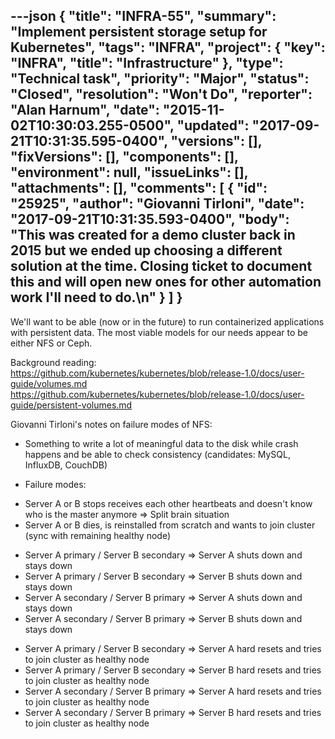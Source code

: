 ---json
{
  "title": "INFRA-55",
  "summary": "Implement persistent storage setup for Kubernetes",
  "tags": "INFRA",
  "project": {
    "key": "INFRA",
    "title": "Infrastructure"
  },
  "type": "Technical task",
  "priority": "Major",
  "status": "Closed",
  "resolution": "Won't Do",
  "reporter": "Alan Harnum",
  "date": "2015-11-02T10:30:03.255-0500",
  "updated": "2017-09-21T10:31:35.595-0400",
  "versions": [],
  "fixVersions": [],
  "components": [],
  "environment": null,
  "issueLinks": [],
  "attachments": [],
  "comments": [
    {
      "id": "25925",
      "author": "Giovanni Tirloni",
      "date": "2017-09-21T10:31:35.593-0400",
      "body": "This was created for a demo cluster back in 2015 but we ended up choosing a different solution at the time. Closing ticket to document this and will open new ones for other automation work I'll need to do.\n"
    }
  ]
}
---
We'll want to be able (now or in the future) to run containerized applications with persistent data. The most viable models for our needs appear to be either NFS or Ceph.

Background reading:\
<https://github.com/kubernetes/kubernetes/blob/release-1.0/docs/user-guide/volumes.md>\
<https://github.com/kubernetes/kubernetes/blob/release-1.0/docs/user-guide/persistent-volumes.md>

Giovanni Tirloni's notes on failure modes of NFS:

* Something to write a lot of meaningful data to the disk while crash happens and be able to check consistency (candidates: MySQL, InfluxDB, CouchDB)

- Failure modes:

* Server A or B stops receives each other heartbeats and doesn't know who is the master anymore => Split brain situation
* Server A or B dies, is reinstalled from scratch and wants to join cluster (sync with remaining healthy node)

- Server A primary / Server B secondary => Server A shuts down and stays down
- Server A primary / Server B secondary => Server B shuts down and stays down
- Server A secondary / Server B primary => Server A shuts down and stays down
- Server A secondary / Server B primary => Server B shuts down and stays down

* Server A primary / Server B secondary => Server A hard resets and tries to join cluster as healthy node
* Server A primary / Server B secondary => Server B hard resets and tries to join cluster as healthy node
* Server A secondary / Server B primary => Server A hard resets and tries to join cluster as healthy node
* Server A secondary / Server B primary => Server B hard resets and tries to join cluster as healthy node

        